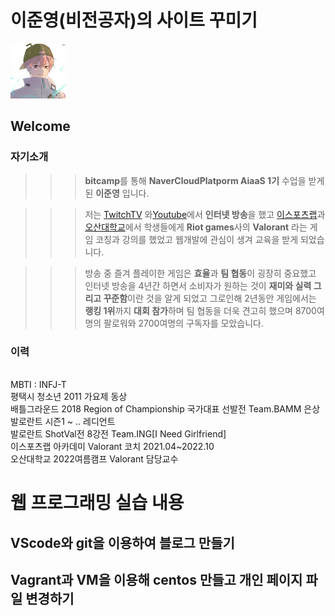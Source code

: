 # 이준영(비전공자)의 사이트 꾸미기

<img src="https://github.com/Melon-jy/melon-jy.github.io/blob/main/melons.jpg?raw=true">

## Welcome

### 자기소개

>>> **bitcamp**를 통해 **NaverCloudPlatporm AiaaS 1기** 수업을 받게된 **이준영** 입니다.

>>>저는 [TwitchTV](HTTPS://WWW.Twitch.tv/Twitch_Melon_) 와[Youtube](https://www.youtube.com/channel/UCDiU10g3Xk0JpP3YF2PYqiw)에서 **인터넷 방송**을 했고  [이스포츠랩](https://esportslab.kr/)과 [오산대학교](HTTPS://www.osan.ac.kr/?menuno=127)에서 학생들에게 **Riot games**사의 **Valorant** 라는 게임 코칭과 강의를 했었고 웹개발에 관심이 생겨 교육을 받게 되었습니다.

>>>방송 중 즐겨 플레이한 게임은 **효율**과 **팀 협동**이 굉장히 중요했고 인터넷 방송을 4년간 하면서 소비자가 원하는 것이 **재미와 실력 그리고 꾸준함**이란 것을 알게 되었고 그로인해 2년동안 게임에서는 **랭킹 1위**까지 **대회 참가**하며 팀 협동을 더욱 견고히 했으며 8700여명의 팔로워와 2700여명의 구독자를 모았습니다.


### 이력

<br>MBTI : INFJ-T
<br>평택시 청소년 2011 가요제 동상
<br>배틀그라운드 2018 Region of Championship 국가대표 선발전 Team.BAMM 은상
<br>발로란트 시즌1 ~ .. 레디언트
<br>발로란트 ShotVal전 8강전 Team.ING[I Need Girlfriend]
<br>이스포츠랩 아카데미 Valorant 코치 2021.04~2022.10
<br>오산대학교 2022여름캠프 Valorant 담당교수


# 웹 프로그래밍 실습 내용

## VScode와 git을 이용하여 블로그 만들기

## Vagrant과 VM을 이용해 centos 만들고 개인 페이지 파일 변경하기